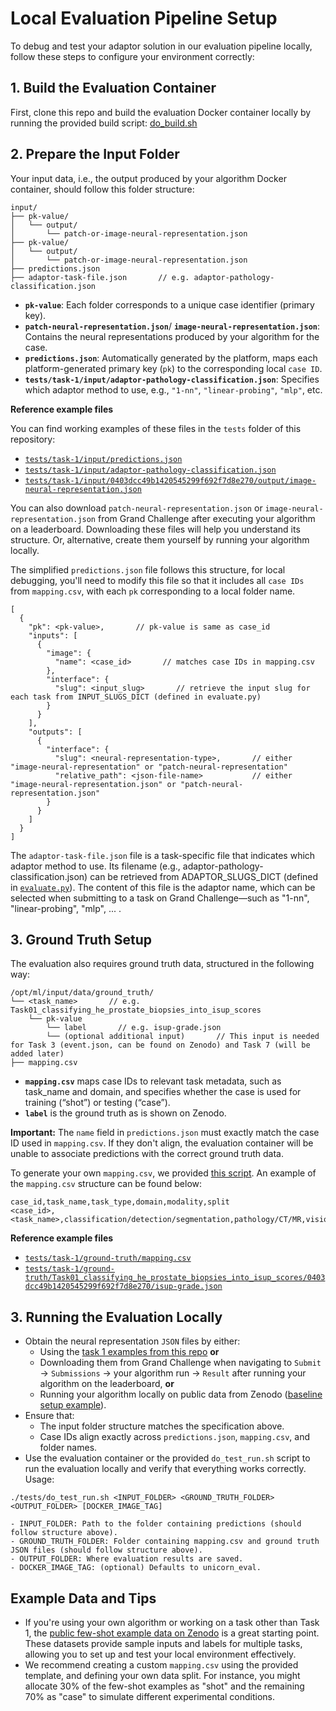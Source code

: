 # Local Evaluation Pipeline Setup
To debug and test your adaptor solution in our evaluation pipeline locally, follow these steps to configure your environment correctly:

## 1. Build the Evaluation Container
First, clone this repo and build the evaluation Docker container locally by running the provided build script:
[do\_build.sh](https://github.com/DIAGNijmegen/unicorn_eval/blob/add-local-debugging/tests/do_build.sh)

## 2. Prepare the Input Folder
Your input data, i.e., the output produced by your algorithm Docker container, should follow this folder structure:

```
input/
├── pk-value/
│   └── output/
│       └── patch-or-image-neural-representation.json
├── pk-value/
│   └── output/
│       └── patch-or-image-neural-representation.json
├── predictions.json
├── adaptor-task-file.json       // e.g. adaptor-pathology-classification.json
```
* **`pk-value`**: Each folder corresponds to a unique case identifier (primary key).
* **`patch-neural-representation.json`**/ **`image-neural-representation.json`**: Contains the neural representations produced by your algorithm for the case.
* **`predictions.json`**: Automatically generated by the platform, maps each platform-generated primary key (`pk`) to the corresponding local `case ID`.
* **`tests/task-1/input/adaptor-pathology-classification.json`**: Specifies which adaptor method to use, e.g., `"1-nn"`, `"linear-probing"`, `"mlp"`, etc.

**Reference example files**

You can find working examples of these files in the `tests` folder of this repository:
* [`tests/task-1/input/predictions.json`](task-1/input/predictions.json)
* [`tests/task-1/input/adaptor-pathology-classification.json`](task-1/input/adaptor-pathology-classification.json)
* [`tests/task-1/input/0403dcc49b1420545299f692f7d8e270/output/image-neural-representation.json`](task-1/input/0403dcc49b1420545299f692f7d8e270/output/image-neural-representation.json)

You can also download `patch-neural-representation.json` or `image-neural-representation.json` from Grand Challenge after executing your algorithm on a leaderboard. Downloading these files will help you understand its structure. Or, alternative, create them yourself by running your algorithm locally.

The simplified `predictions.json` file follows this structure, for local debugging, you'll need to modify this file so that it includes all `case IDs` from `mapping.csv`, with each `pk` corresponding to a local folder name.
```
[
  {
    "pk": <pk-value>,       // pk-value is same as case_id
    "inputs": [
      {
        "image": {
          "name": <case_id>       // matches case IDs in mapping.csv
        },
        "interface": {
          "slug": <input_slug>       // retrieve the input slug for each task from INPUT_SLUGS_DICT (defined in evaluate.py)
        }
      }
    ],
    "outputs": [
      {
        "interface": {
          "slug": <neural-representation-type>,       // either "image-neural-representation" or "patch-neural-representation"
          "relative_path": <json-file-name>           // either "image-neural-representation.json" or "patch-neural-representation.json"
        }
      }
    ]
  }
]
```

The `adaptor-task-file.json` file is a task-specific file that indicates which adaptor method to use. Its filename (e.g., adaptor-pathology-classification.json) can be retrieved from ADAPTOR_SLUGS_DICT (defined in [`evaluate.py`](../src/unicorn_eval/evaluate.py)). The content of this file is the adaptor name, which can be selected when submitting to a task on Grand Challenge—such as "1-nn", "linear-probing", "mlp", ... .

## 3. Ground Truth Setup
The evaluation also requires ground truth data, structured in the following way:

``` 
/opt/ml/input/data/ground_truth/
└── <task_name>       // e.g. Task01_classifying_he_prostate_biopsies_into_isup_scores
    └── pk-value
        └── label       // e.g. isup-grade.json 
        └── (optional additional input)       // This input is needed for Task 3 (event.json, can be found on Zenodo) and Task 7 (will be added later)
├── mapping.csv
```
* **`mapping.csv`** maps case IDs to relevant task metadata, such as task_name and domain, and specifies whether the case is used for training (“shot”) or testing (“case”).
* **`label`** is the ground truth as is shown on Zenodo.

**Important:** The `name` field in `predictions.json` must exactly match the case ID used in `mapping.csv`. If they don't align, the evaluation container will be unable to associate predictions with the correct ground truth data.

To generate your own `mapping.csv`, we provided [this script](generate_mapping.py). An example of the `mapping.csv` structure can be found below:
```
case_id,task_name,task_type,domain,modality,split
<case_id>,<task_name>,classification/detection/segmentation,pathology/CT/MR,vision,shot/case
```

**Reference example files**
* [`tests/task-1/ground-truth/mapping.csv`](task-1/ground-truth/mapping.csv)
* [`tests/task-1/ground-truth/Task01_classifying_he_prostate_biopsies_into_isup_scores/0403dcc49b1420545299f692f7d8e270/isup-grade.json`](task-1/ground-truth/Task01_classifying_he_prostate_biopsies_into_isup_scores/0403dcc49b1420545299f692f7d8e270/isup-grade.json)


## 3. Running the Evaluation Locally
- Obtain the neural representation `JSON` files by either:
  - Using the [task 1 examples from this repo](task-1/input)  **or**
  - Downloading them from Grand Challenge when navigating to `Submit` -> `Submissions` -> your algorithm run -> `Result` after running your algorithm on the leaderboard, **or**
  - Running your algorithm locally on public data from Zenodo ([baseline setup example](https://github.com/DIAGNijmegen/unicorn_baseline/blob/main/setup-docker.md)).
- Ensure that:
  - The input folder structure matches the specification above.
  - Case IDs align exactly across `predictions.json`, `mapping.csv`, and folder names.
- Use the evaluation container or the provided ``do_test_run.sh`` script to run the evaluation locally and verify that everything works correctly. Usage:
```
./tests/do_test_run.sh <INPUT_FOLDER> <GROUND_TRUTH_FOLDER> <OUTPUT_FOLDER> [DOCKER_IMAGE_TAG]
```

    - INPUT_FOLDER: Path to the folder containing predictions (should follow structure above).
    - GROUND_TRUTH_FOLDER: Folder containing mapping.csv and ground truth JSON files (should follow structure above).
    - OUTPUT_FOLDER: Where evaluation results are saved.
    - DOCKER_IMAGE_TAG: (optional) Defaults to unicorn_eval.

## Example Data and Tips
- If you're using your own algorithm or working on a task other than Task 1, the [public few-shot example data on Zenodo](https://doi.org/10.5281/zenodo.14832502) is a great starting point. These datasets provide sample inputs and labels for multiple tasks, allowing you to set up and test your local environment effectively.
- We recommend creating a custom `mapping.csv` using the provided template, and defining your own data split. For instance, you might allocate 30% of the few-shot examples as "shot" and the remaining 70% as "case" to simulate different experimental conditions.